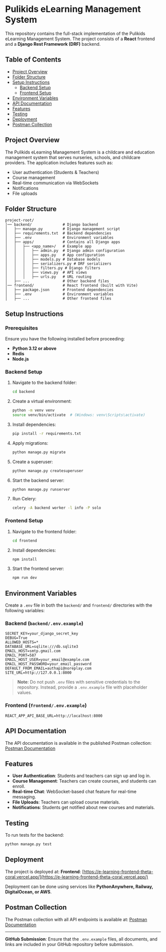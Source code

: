 # Pulikids eLearning Management System

This repository contains the full-stack implementation of the Pulikids eLearning Management System. The project consists of a **React** frontend and a **Django Rest Framework (DRF)** backend.

## Table of Contents
- [Project Overview](#project-overview)
- [Folder Structure](#folder-structure)
- [Setup Instructions](#setup-instructions)
  - [Backend Setup](#backend-setup)
  - [Frontend Setup](#frontend-setup)
- [Environment Variables](#environment-variables)
- [API Documentation](#api-documentation)
- [Features](#features)
- [Testing](#testing)
- [Deployment](#deployment)
- [Postman Collection](#postman-collection)

## Project Overview
The Pulikids eLearning Management System is a childcare and education management system that serves nurseries, schools, and childcare providers. The application includes features such as:
- User authentication (Students & Teachers)
- Course management
- Real-time communication via WebSockets
- Notifications
- File uploads

## Folder Structure
```
project-root/
│── backend/              # Django backend
│   ├── manage.py         # Django management script
│   ├── requirements.txt  # Backend dependencies
│   ├── .env              # Environment variables
│   ├── apps/             # Contains all Django apps
│   │   ├── <app_name>/   # Example app
│   │   │   ├── admin.py  # Django admin configuration
│   │   │   ├── apps.py   # App configuration
│   │   │   ├── models.py # Database models
│   │   │   ├── serializers.py # DRF serializers
│   │   │   ├── filters.py # Django filters
│   │   │   ├── views.py  # API views
│   │   │   ├── urls.py   # URL routing
│   ├── ...               # Other backend files
│── frontend/             # React frontend (built with Vite)
│   ├── package.json      # Frontend dependencies
│   ├── .env              # Environment variables
│   ├── ...               # Other frontend files
```

## Setup Instructions

### Prerequisites
Ensure you have the following installed before proceeding:
- **Python 3.12 or above**
- **Redis**
- **Node.js**

### Backend Setup
1. Navigate to the backend folder:
   ```sh
   cd backend
   ```
2. Create a virtual environment:
   ```sh
   python -m venv venv
   source venv/bin/activate  # (Windows: venv\Scripts\activate)
   ```
3. Install dependencies:
   ```sh
   pip install -r requirements.txt
   ```
4. Apply migrations:
   ```sh
   python manage.py migrate
   ```
5. Create a superuser:
   ```sh
   python manage.py createsuperuser
   ```
6. Start the backend server:
   ```sh
   python manage.py runserver
   ```
7. Run Celery:
   ```sh
   celery -A backend worker -l info -P solo
   ```

### Frontend Setup
1. Navigate to the frontend folder:
   ```sh
   cd frontend
   ```
2. Install dependencies:
   ```sh
   npm install
   ```
3. Start the frontend server:
   ```sh
   npm run dev
   ```

## Environment Variables
Create a `.env` file in both the `backend/` and `frontend/` directories with the following variables:

### Backend (`backend/.env.example`)
```
SECRET_KEY=your_django_secret_key
DEBUG=True
ALLOWED_HOSTS=*
DATABASE_URL=sqlite:///db.sqlite3
EMAIL_HOST=smtp.gmail.com
EMAIL_PORT=587
EMAIL_HOST_USER=your_email@example.com
EMAIL_HOST_PASSWORD=your_email_password
DEFAULT_FROM_EMAIL=authapi@noreplay.com
SITE_URL=http://127.0.0.1:8000
```
> **Note**: Do not push `.env` files with sensitive credentials to the repository. Instead, provide a `.env.example` file with placeholder values.

### Frontend (`frontend/.env.example`)
```
REACT_APP_API_BASE_URL=http://localhost:8000
```

## API Documentation
The API documentation is available in the published Postman collection:
[Postman Documentation](https://documenter.getpostman.com/view/34977433/2sAYXBHLLU)

## Features
- **User Authentication**: Students and teachers can sign up and log in.
- **Course Management**: Teachers can create courses, and students can enroll.
- **Real-time Chat**: WebSocket-based chat feature for real-time messaging.
- **File Uploads**: Teachers can upload course materials.
- **Notifications**: Students get notified about new courses and materials.

## Testing
To run tests for the backend:
```sh
python manage.py test
```

## Deployment
The project is deployed at:
**Frontend**: [https://e-learning-frontend-theta-coral.vercel.app/](https://e-learning-frontend-theta-coral.vercel.app/)

Deployment can be done using services like **PythonAnywhere, Railway, DigitalOcean, or AWS**.

## Postman Collection
The Postman collection with all API endpoints is available at:
[Postman Documentation](https://documenter.getpostman.com/view/34977433/2sAYXBHLLU)

---
**GitHub Submission**: Ensure that the `.env.example` files, all documents, and links are included in your GitHub repository before submission.

